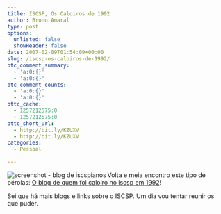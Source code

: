 ```yaml
---
title: ISCSP, Os Caloiros de 1992
author: Bruno Amaral
type: post
options:
  unlisted: false
  showHeader: false
date: 2007-02-09T01:54:09+00:00
slug: /iscsp-os-caloiros-de-1992/
btc_comment_summary:
  - 'a:0:{}'
  - 'a:0:{}'
btc_comment_counts:
  - 'a:0:{}'
  - 'a:0:{}'
bttc_cache:
  - 1257212575:0
  - 1257212575:0
bttc_short_url:
  - http://bit.ly/KZUXV
  - http://bit.ly/KZUXV
categories:
  - Pessoal

---
```

<a href="http://iscsp1992.blogspot.com/" rel="attachment wp-att-284" title="screenshot - blog de iscspianos"><img src="/wp-content/uploads/2007/02/iscsp19921.thumbnail.jpg" alt="screenshot - blog de iscspianos" align="left" /></a>Volta e meia encontro este tipo de pérolas: [O blog de quem foi caloiro no iscsp em 1992][1]!

Sei que há mais blogs e links sobre o ISCSP. Um dia vou tentar reunir os que puder.

 [1]: http://iscsp1992.blogspot.com/